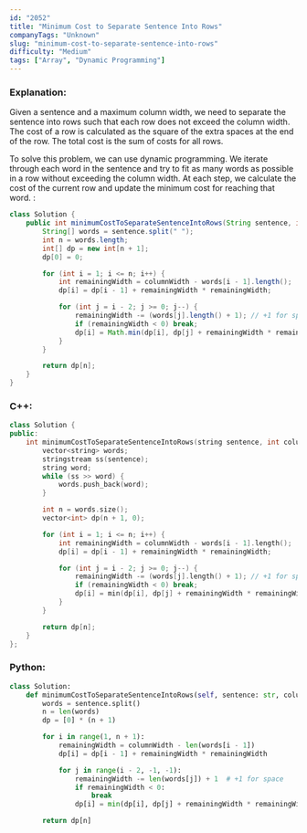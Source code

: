 ```yaml
---
id: "2052"
title: "Minimum Cost to Separate Sentence Into Rows"
companyTags: "Unknown"
slug: "minimum-cost-to-separate-sentence-into-rows"
difficulty: "Medium"
tags: ["Array", "Dynamic Programming"]
---
```


### Explanation:
Given a sentence and a maximum column width, we need to separate the sentence into rows such that each row does not exceed the column width. The cost of a row is calculated as the square of the extra spaces at the end of the row. The total cost is the sum of costs for all rows.

To solve this problem, we can use dynamic programming. We iterate through each word in the sentence and try to fit as many words as possible in a row without exceeding the column width. At each step, we calculate the cost of the current row and update the minimum cost for reaching that word.
:
```java
class Solution {
    public int minimumCostToSeparateSentenceIntoRows(String sentence, int columnWidth) {
        String[] words = sentence.split(" ");
        int n = words.length;
        int[] dp = new int[n + 1];
        dp[0] = 0;

        for (int i = 1; i <= n; i++) {
            int remainingWidth = columnWidth - words[i - 1].length();
            dp[i] = dp[i - 1] + remainingWidth * remainingWidth;

            for (int j = i - 2; j >= 0; j--) {
                remainingWidth -= (words[j].length() + 1); // +1 for space
                if (remainingWidth < 0) break;
                dp[i] = Math.min(dp[i], dp[j] + remainingWidth * remainingWidth);
            }
        }

        return dp[n];
    }
}
```

### C++:
```cpp
class Solution {
public:
    int minimumCostToSeparateSentenceIntoRows(string sentence, int columnWidth) {
        vector<string> words;
        stringstream ss(sentence);
        string word;
        while (ss >> word) {
            words.push_back(word);
        }

        int n = words.size();
        vector<int> dp(n + 1, 0);

        for (int i = 1; i <= n; i++) {
            int remainingWidth = columnWidth - words[i - 1].length();
            dp[i] = dp[i - 1] + remainingWidth * remainingWidth;

            for (int j = i - 2; j >= 0; j--) {
                remainingWidth -= (words[j].length() + 1); // +1 for space
                if (remainingWidth < 0) break;
                dp[i] = min(dp[i], dp[j] + remainingWidth * remainingWidth);
            }
        }

        return dp[n];
    }
};
```

### Python:
```python
class Solution:
    def minimumCostToSeparateSentenceIntoRows(self, sentence: str, columnWidth: int) -> int:
        words = sentence.split()
        n = len(words)
        dp = [0] * (n + 1)

        for i in range(1, n + 1):
            remainingWidth = columnWidth - len(words[i - 1])
            dp[i] = dp[i - 1] + remainingWidth * remainingWidth

            for j in range(i - 2, -1, -1):
                remainingWidth -= len(words[j]) + 1  # +1 for space
                if remainingWidth < 0:
                    break
                dp[i] = min(dp[i], dp[j] + remainingWidth * remainingWidth)

        return dp[n]
```